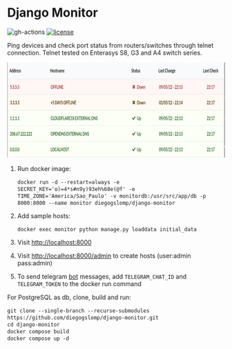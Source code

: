 Django Monitor
==============

![gh-actions](https://github.com/diegogslomp/django-monitor/actions/workflows/docker-image.yml/badge.svg)
[![license](https://img.shields.io/badge/license-MIT-blue.svg)](https://github.com/diegogslomp/django-monitor/blob/master/LICENSE)

Ping devices and check port status from routers/switches through telnet
connection. Telnet tested on Enterasys S8, G3 and A4 switch series.
<p align="center">
<img src="https://raw.githubusercontent.com/diegogslomp/django-monitor/master/docs/_screenshots/hostlist.png" height=220 style="max-height: 440px;"/>
</p>

1.  Run docker image:

        docker run -d --restart=always -e SECRET_KEY='o)=4*s#n9y)93eh%68e(@f' -e TIME_ZONE='America/Sao_Paulo' -v monitordb:/usr/src/app/db -p 8000:8000 --name monitor diegogslomp/django-monitor

2.  Add sample hosts:

        docker exec monitor python manage.py loaddata initial_data

3.  Visit <http://localhost:8000>

4.  Visit <http://localhost:8000/admin> to create hosts (user:admin
    pass:admin)

5.  To send telegram [bot](https://core.telegram.org/bots) messages, add `TELEGRAM_CHAT_ID` and `TELEGRAM_TOKEN`
    to the docker run command

For PostgreSQL as db, clone, build and run:

    git clone --single-branch --recurse-submodules https://github.com/diegogslomp/django-monitor.git
    cd django-monitor
    docker compose build
    docker compose up -d
